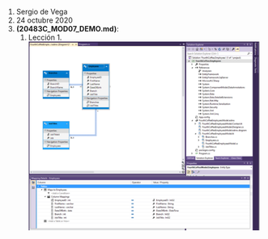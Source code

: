 1. Sergio de Vega
2. 24 octubre 2020
3. **(20483C_MOD07_DEMO.md)**:
   1. Lección 1.  
   ![C1](images/C1.PNG)
   